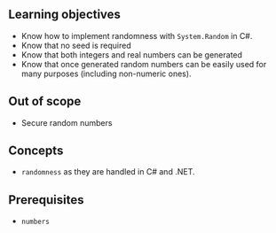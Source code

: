 ## Learning objectives

- Know how to implement randomness with `System.Random` in C#.
- Know that no seed is required
- Know that both integers and real numbers can be generated
- Know that once generated random numbers can be easily used for many purposes (including non-numeric ones).

## Out of scope

- Secure random numbers

## Concepts

- `randomness` as they are handled in C# and .NET.

## Prerequisites

- `numbers`
